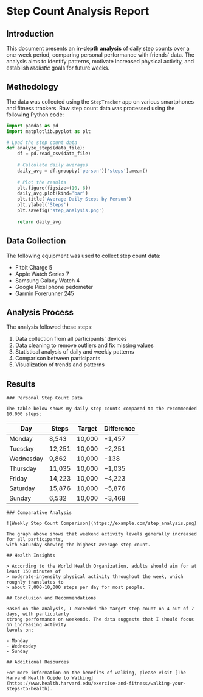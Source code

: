 # Step Count Analysis Report

## Introduction

This document presents an **in-depth analysis** of daily step counts over a one-week period, 
comparing personal performance with friends' data. The analysis aims to identify patterns, 
motivate increased physical activity, and establish *realistic* goals for future weeks.

## Methodology

The data was collected using the `StepTracker` app on various smartphones and fitness trackers.
Raw step count data was processed using the following Python code:

```python
import pandas as pd
import matplotlib.pyplot as plt

# Load the step count data
def analyze_steps(data_file):
    df = pd.read_csv(data_file)
    
    # Calculate daily averages
    daily_avg = df.groupby('person')['steps'].mean()
    
    # Plot the results
    plt.figure(figsize=(10, 6))
    daily_avg.plot(kind='bar')
    plt.title('Average Daily Steps by Person')
    plt.ylabel('Steps')
    plt.savefig('step_analysis.png')
    
    return daily_avg
```

## Data Collection

The following equipment was used to collect step count data:

- Fitbit Charge 5
- Apple Watch Series 7
- Samsung Galaxy Watch 4
- Google Pixel phone pedometer
- Garmin Forerunner 245

## Analysis Process

The analysis followed these steps:

1. Data collection from all participants' devices
2. Data cleaning to remove outliers and fix missing values
3. Statistical analysis of daily and weekly patterns
4. Comparison between participants
5. Visualization of trends and patterns

## Results

    ### Personal Step Count Data

    The table below shows my daily step counts compared to the recommended 10,000 steps:

| Day       | Steps  | Target | Difference |
|-----------|--------|--------|------------|
| Monday    | 8,543  | 10,000 | -1,457     |
| Tuesday   | 12,251 | 10,000 | +2,251     |
| Wednesday | 9,862  | 10,000 | -138       |
| Thursday  | 11,035 | 10,000 | +1,035     |
| Friday    | 14,223 | 10,000 | +4,223     |
| Saturday  | 15,876 | 10,000 | +5,876     |
| Sunday    | 6,532  | 10,000 | -3,468     |

    ### Comparative Analysis

    ![Weekly Step Count Comparison](https://example.com/step_analysis.png)

    The graph above shows that weekend activity levels generally increased for all participants, 
    with Saturday showing the highest average step count.

    ## Health Insights

    > According to the World Health Organization, adults should aim for at least 150 minutes of 
    > moderate-intensity physical activity throughout the week, which roughly translates to 
    > about 7,000-10,000 steps per day for most people.

    ## Conclusion and Recommendations

    Based on the analysis, I exceeded the target step count on 4 out of 7 days, with particularly 
    strong performance on weekends. The data suggests that I should focus on increasing activity 
    levels on:

    - Monday
    - Wednesday
    - Sunday

    ## Additional Resources

    For more information on the benefits of walking, please visit [The Harvard Health Guide to Walking](https://www.health.harvard.edu/exercise-and-fitness/walking-your-steps-to-health).

    